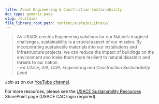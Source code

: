 ```yaml
---
title: About Engineering & Construction Sustainability
doc_type: generic_page
slug: /sustain/
file_library_root_path: content/sustain/Library/
---
```


> As USACE creates Engineering solutions for our Nation’s toughest challenges, sustainability is a crucial aspect of our mission. By incorporating sustainable materials into our installations and infrastructure projects, we can reduce the impact of buildings on the environment and make them more resilient to natural disasters and threats to our nation.<br/>
> *\- Ed Citzler, AIA, COR, Engineering and Construction Sustainability Lead*

Join us on our <a href="https://www.youtube.com/user/USACEsustainability" target="_blank">YouTube channel</a>.

For more resources, please see the <a href="https://usace.dps.mil/sites/KMP-EC/SitePages/Sustainability-Resources.aspx" target="_blank">USACE Sustainability Resources</a> SharePoint page (USACE CAC login required).